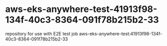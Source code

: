 # aws-eks-anywhere-test-41913f98-134f-40c3-8364-091f78b215b2-33
repository for use with E2E test job aws-eks-anywhere-test:41913f98-134f-40c3-8364-091f78b215b2-33
